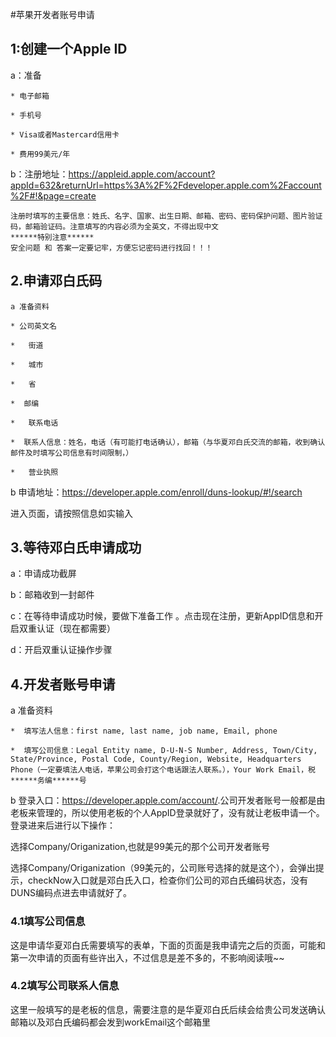 
#苹果开发者账号申请
## 1:创建一个Apple ID
a：准备

```
* 电子邮箱

* 手机号

* Visa或者Mastercard信用卡

* 费用99美元/年

```

b：注册地址：<https://appleid.apple.com/account?appId=632&returnUrl=https%3A%2F%2Fdeveloper.apple.com%2Faccount%2F#!&page=create>


```
注册时填写的主要信息：姓氏、名字、国家、出生日期、邮箱、密码、密码保护问题、图片验证码，邮箱验证码。注意填写的内容必须为全英文，不得出现中文
******特别注意******
安全问题 和 答案一定要记牢，方便忘记密码进行找回！！！

```
 


## 2.申请邓白氏码

```
a 准备资料

* 公司英文名

*   街道

*   城市

*   省

*  邮编

*   联系电话

*  联系人信息：姓名，电话（有可能打电话确认），邮箱（与华夏邓白氏交流的邮箱，收到确认邮件及时填写公司信息有时间限制，）

*   营业执照

```



b 申请地址：<https://developer.apple.com/enroll/duns-lookup/#!/search>

进入页面，请按照信息如实输入



## 3.等待邓白氏申请成功


a：申请成功截屏


b：邮箱收到一封邮件


c：在等待申请成功时候，要做下准备工作 。点击现在注册，更新AppID信息和开启双重认证（现在都需要）


d：开启双重认证操作步骤



## 4.开发者账号申请
a 准备资料

```
*  填写法人信息：first name, last name, job name, Email, phone

*  填写公司信息：Legal Entity name, D-U-N-S Number, Address, Town/City, State/Province, Postal Code, County/Region, Website, Headquarters Phone（一定要填法人电话，苹果公司会打这个电话跟法人联系。），Your Work Email，税******务编******号
```
b
登录入口：<https://developer.apple.com/account/>.公司开发者账号一般都是由老板来管理的，所以使用老板的个人AppID登录就好了，没有就让老板申请一个。登录进来后进行以下操作：





选择Company/Origanization,也就是99美元的那个公司开发者账号

选择Company/Origanization（99美元的，公司账号选择的就是这个），会弹出提示，checkNow入口就是邓白氏入口，检查你们公司的邓白氏编码状态，没有DUNS编码点进去申请就好了。


### 4.1填写公司信息

这是申请华夏邓白氏需要填写的表单，下面的页面是我申请完之后的页面，可能和第一次申请的页面有些许出入，不过信息是差不多的，不影响阅读哦~~


### 4.2填写公司联系人信息

这里一般填写的是老板的信息，需要注意的是华夏邓白氏后续会给贵公司发送确认邮箱以及邓白氏编码都会发到workEmail这个邮箱里



